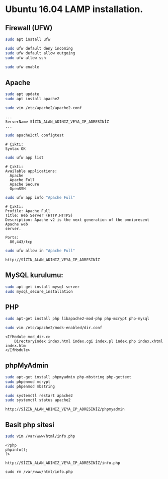 # Ubuntu 16.04 LAMP installation.

## Firewall (UFW)

```bash
sudo apt install ufw
```

```bash
sudo ufw default deny incoming
sudo ufw default allow outgoing
sudo ufw allow ssh
```

```bash
sudo ufw enable
```

## Apache

```bash
sudo apt update
sudo apt install apache2
```

```bash
sudo vim /etc/apache2/apache2.conf
```

```bash
...
ServerName SİZİN_ALAN_ADINIZ_VEYA_IP_ADRESİNİZ
...

```

```bash
sudo apache2ctl configtest
```

```
# Çıktı:
Syntax OK
```

```bash
sudo ufw app list
```

```
# Çıktı:
Available applications:
  Apache
  Apache Full
  Apache Secure
  OpenSSH
```

```bash
sudo ufw app info "Apache Full"
```

```
# Çıktı:
Profile: Apache Full
Title: Web Server (HTTP,HTTPS)
Description: Apache v2 is the next generation of the omnipresent Apache web
server.

Ports:
  80,443/tcp
```

```bash
sudo ufw allow in "Apache Full"
```

```
http://SİZİN_ALAN_ADINIZ_VEYA_IP_ADRESİNİZ
```

## MySQL kurulumu:

```bash
sudo apt-get install mysql-server
sudo mysql_secure_installation
```

## PHP

```bash
sudo apt-get install php libapache2-mod-php php-mcrypt php-mysql
```

```bash
sudo vim /etc/apache2/mods-enabled/dir.conf

```

```
<IfModule mod_dir.c>
    DirectoryIndex index.html index.cgi index.pl index.php index.xhtml index.htm
</IfModule>
```

## phpMyAdmin

```bash
sudo apt-get install phpmyadmin php-mbstring php-gettext
sudo phpenmod mcrypt
sudo phpenmod mbstring
```

```bash
sudo systemctl restart apache2
sudo systemctl status apache2

```

```
http://SİZİN_ALAN_ADINIZ_VEYA_IP_ADRESİNİZ/phpmyadmin
```

## Basit php sitesi

```bash
sudo vim /var/www/html/info.php
```

```
<?php
phpinfo();
?>

```

```
http://SİZİN_ALAN_ADINIZ_VEYA_IP_ADRESİNİZ/info.php
```

```
sudo rm /var/www/html/info.php
```

